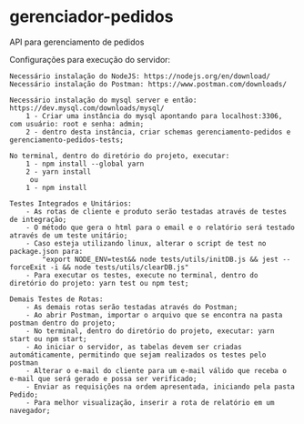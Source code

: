 # gerenciador-pedidos
API para gerenciamento de pedidos

Configurações para execução do servidor:

    Necessário instalação do NodeJS: https://nodejs.org/en/download/
    Necessário instalação do Postman: https://www.postman.com/downloads/

    Necessário instalação do mysql server e então: https://dev.mysql.com/downloads/mysql/
        1 - Criar uma instância do mysql apontando para localhost:3306, com usuário: root e senha: admin;
        2 - dentro desta instância, criar schemas gerenciamento-pedidos e gerenciamento-pedidos-tests;

    No terminal, dentro do diretório do projeto, executar:
        1 - npm install --global yarn
        2 - yarn install
         ou
        1 - npm install

    Testes Integrados e Unitários:
        - As rotas de cliente e produto serão testadas através de testes de integração;
        - O método que gera o html para o email e o relatório será testado através de um teste unitário;
        - Caso esteja utilizando linux, alterar o script de test no package.json para:
            "export NODE_ENV=test&& node tests/utils/initDB.js && jest --forceExit -i && node tests/utils/clearDB.js"
        - Para executar os testes, execute no terminal, dentro do diretório do projeto: yarn test ou npm test;

    Demais Testes de Rotas:
        - As demais rotas serão testadas através do Postman;
        - Ao abrir Postman, importar o arquivo que se encontra na pasta postman dentro do projeto;
        - No terminal, dentro do diretório do projeto, executar: yarn start ou npm start;
        - Ao iniciar o servidor, as tabelas devem ser criadas automáticamente, permitindo que sejam realizados os testes pelo postman
        - Alterar o e-mail do cliente para um e-mail válido que receba o e-mail que será gerado e possa ser verificado;
        - Enviar as requisições na ordem apresentada, iniciando pela pasta Pedido;
        - Para melhor visualização, inserir a rota de relatório em um navegador;
